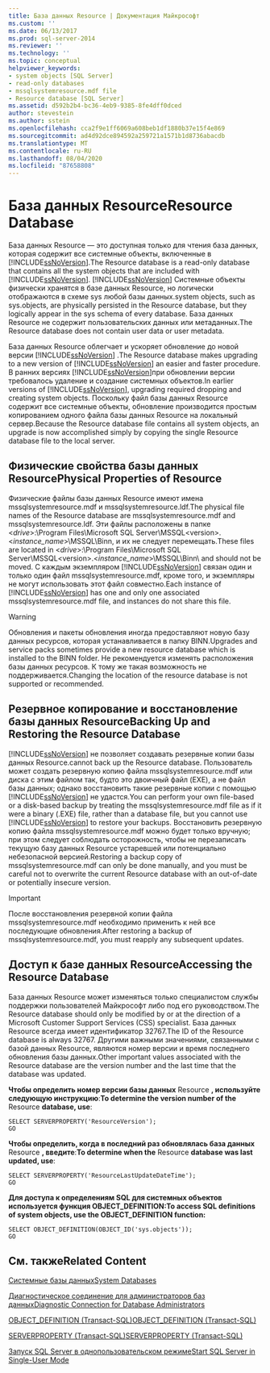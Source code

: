 ```yaml
---
title: База данных Resource | Документация Майкрософт
ms.custom: ''
ms.date: 06/13/2017
ms.prod: sql-server-2014
ms.reviewer: ''
ms.technology: ''
ms.topic: conceptual
helpviewer_keywords:
- system objects [SQL Server]
- read-only databases
- mssqlsystemresource.mdf file
- Resource database [SQL Server]
ms.assetid: d592b2b4-bc36-4eb9-9385-8fe4dff0dced
author: stevestein
ms.author: sstein
ms.openlocfilehash: cca2f9e1ff6069a608beb1df1880b37e15f4e869
ms.sourcegitcommit: ad4d92dce894592a259721a1571b1d8736abacdb
ms.translationtype: MT
ms.contentlocale: ru-RU
ms.lasthandoff: 08/04/2020
ms.locfileid: "87658808"
---
```

# <a name="resource-database"></a><span data-ttu-id="fd8a1-102">База данных Resource</span><span class="sxs-lookup"><span data-stu-id="fd8a1-102">Resource Database</span></span>
  <span data-ttu-id="fd8a1-103">База данных Resource — это доступная только для чтения база данных, которая содержит все системные объекты, включенные в [!INCLUDE[ssNoVersion](../../includes/ssnoversion-md.md)].</span><span class="sxs-lookup"><span data-stu-id="fd8a1-103">The Resource database is a read-only database that contains all the system objects that are included with [!INCLUDE[ssNoVersion](../../includes/ssnoversion-md.md)].</span></span> [!INCLUDE[ssNoVersion](../../includes/ssnoversion-md.md)] <span data-ttu-id="fd8a1-104">Системные объекты физически хранятся в базе данных Resource, но логически отображаются в схеме sys любой базы данных.</span><span class="sxs-lookup"><span data-stu-id="fd8a1-104">system objects, such as sys.objects, are physically persisted in the Resource database, but they logically appear in the sys schema of every database.</span></span> <span data-ttu-id="fd8a1-105">База данных Resource не содержит пользовательских данных или метаданных.</span><span class="sxs-lookup"><span data-stu-id="fd8a1-105">The Resource database does not contain user data or user metadata.</span></span>  
  
 <span data-ttu-id="fd8a1-106">База данных Resource облегчает и ускоряет обновление до новой версии [!INCLUDE[ssNoVersion](../../includes/ssnoversion-md.md)] .</span><span class="sxs-lookup"><span data-stu-id="fd8a1-106">The Resource database makes upgrading to a new version of [!INCLUDE[ssNoVersion](../../includes/ssnoversion-md.md)] an easier and faster procedure.</span></span> <span data-ttu-id="fd8a1-107">В ранних версиях [!INCLUDE[ssNoVersion](../../includes/ssnoversion-md.md)]при обновлении версии требовалось удаление и создание системных объектов.</span><span class="sxs-lookup"><span data-stu-id="fd8a1-107">In earlier versions of [!INCLUDE[ssNoVersion](../../includes/ssnoversion-md.md)], upgrading required dropping and creating system objects.</span></span> <span data-ttu-id="fd8a1-108">Поскольку файл базы данных Resource содержит все системные объекты, обновление производится простым копированием одного файла базы данных Resource на локальный сервер.</span><span class="sxs-lookup"><span data-stu-id="fd8a1-108">Because the Resource database file contains all system objects, an upgrade is now accomplished simply by copying the single Resource database file to the local server.</span></span>  
  
## <a name="physical-properties-of-resource"></a><span data-ttu-id="fd8a1-109">Физические свойства базы данных Resource</span><span class="sxs-lookup"><span data-stu-id="fd8a1-109">Physical Properties of Resource</span></span>  
 <span data-ttu-id="fd8a1-110">Физические файлы базы данных Resource имеют имена mssqlsystemresource.mdf и mssqlsystemresource.ldf.</span><span class="sxs-lookup"><span data-stu-id="fd8a1-110">The physical file names of the Resource database are mssqlsystemresource.mdf and mssqlsystemresource.ldf.</span></span> <span data-ttu-id="fd8a1-111">Эти файлы расположены в папке \<*drive*>:\Program Files\Microsoft SQL Server\MSSQL\<version>.\<*instance_name*>\MSSQL\Binn\, и их не следует перемещать.</span><span class="sxs-lookup"><span data-stu-id="fd8a1-111">These files are located in \<*drive*>:\Program Files\Microsoft SQL Server\MSSQL\<version>.\<*instance_name*>\MSSQL\Binn\ and should not be moved.</span></span> <span data-ttu-id="fd8a1-112">С каждым экземпляром [!INCLUDE[ssNoVersion](../../includes/ssnoversion-md.md)] связан один и только один файл mssqlsystemresource.mdf, кроме того, и экземпляры не могут использовать этот файл совместно.</span><span class="sxs-lookup"><span data-stu-id="fd8a1-112">Each instance of [!INCLUDE[ssNoVersion](../../includes/ssnoversion-md.md)] has one and only one associated mssqlsystemresource.mdf file, and instances do not share this file.</span></span>  
  
> [!WARNING]  
>  <span data-ttu-id="fd8a1-113">Обновления и пакеты обновления иногда предоставляют новую базу данных ресурсов, которая устанавливается в папку BINN.</span><span class="sxs-lookup"><span data-stu-id="fd8a1-113">Upgrades and service packs sometimes provide a new resource database which is installed to the BINN folder.</span></span> <span data-ttu-id="fd8a1-114">Не рекомендуется изменять расположения базы данных ресурсов. К тому же такая возможность не поддерживается.</span><span class="sxs-lookup"><span data-stu-id="fd8a1-114">Changing the location of the resource database is not supported or recommended.</span></span>  
  
## <a name="backing-up-and-restoring-the-resource-database"></a><span data-ttu-id="fd8a1-115">Резервное копирование и восстановление базы данных Resource</span><span class="sxs-lookup"><span data-stu-id="fd8a1-115">Backing Up and Restoring the Resource Database</span></span>  
 [!INCLUDE[ssNoVersion](../../includes/ssnoversion-md.md)] <span data-ttu-id="fd8a1-116">не позволяет создавать резервные копии базы данных Resource.</span><span class="sxs-lookup"><span data-stu-id="fd8a1-116">cannot back up the Resource database.</span></span> <span data-ttu-id="fd8a1-117">Пользователь может создать резервную копию файла mssqlsystemresource.mdf или диска с этим файлом так, будто это двоичный файл (EXE), а не файл базы данных; однако восстановить такие резервные копии с помощью [!INCLUDE[ssNoVersion](../../includes/ssnoversion-md.md)] не удастся.</span><span class="sxs-lookup"><span data-stu-id="fd8a1-117">You can perform your own file-based or a disk-based backup by treating the mssqlsystemresource.mdf file as if it were a binary (.EXE) file, rather than a database file, but you cannot use [!INCLUDE[ssNoVersion](../../includes/ssnoversion-md.md)] to restore your backups.</span></span> <span data-ttu-id="fd8a1-118">Восстановить резервную копию файла mssqlsystemresource.mdf можно будет только вручную; при этом следует соблюдать осторожность, чтобы не перезаписать текущую базу данных Resource устаревшей или потенциально небезопасной версией.</span><span class="sxs-lookup"><span data-stu-id="fd8a1-118">Restoring a backup copy of mssqlsystemresource.mdf can only be done manually, and you must be careful not to overwrite the current Resource database with an out-of-date or potentially insecure version.</span></span>  
  
> [!IMPORTANT]  
>  <span data-ttu-id="fd8a1-119">После восстановления резервной копии файла mssqlsystemresource.mdf необходимо применить к ней все последующие обновления.</span><span class="sxs-lookup"><span data-stu-id="fd8a1-119">After restoring a backup of mssqlsystemresource.mdf, you must reapply any subsequent updates.</span></span>  
  
## <a name="accessing-the-resource-database"></a><span data-ttu-id="fd8a1-120">Доступ к базе данных Resource</span><span class="sxs-lookup"><span data-stu-id="fd8a1-120">Accessing the Resource Database</span></span>  
 <span data-ttu-id="fd8a1-121">База данных Resource может изменяться только специалистом службы поддержки пользователей Майкрософт либо под его руководством.</span><span class="sxs-lookup"><span data-stu-id="fd8a1-121">The Resource database should only be modified by or at the direction of a Microsoft Customer Support Services (CSS) specialist.</span></span> <span data-ttu-id="fd8a1-122">База данных Resource всегда имеет идентификатор 32767.</span><span class="sxs-lookup"><span data-stu-id="fd8a1-122">The ID of the Resource database is always 32767.</span></span> <span data-ttu-id="fd8a1-123">Другими важными значениями, связанными с базой данных Resource, являются номер версии и время последнего обновления базы данных.</span><span class="sxs-lookup"><span data-stu-id="fd8a1-123">Other important values associated with the Resource database are the version number and the last time that the database was updated.</span></span>  
  
 <span data-ttu-id="fd8a1-124">**Чтобы определить номер версии базы данных** Resource **, используйте следующую инструкцию**:</span><span class="sxs-lookup"><span data-stu-id="fd8a1-124">**To determine the version number of the** Resource **database, use**:</span></span>  
  
```  
SELECT SERVERPROPERTY('ResourceVersion');  
GO  
```  
  
 <span data-ttu-id="fd8a1-125">**Чтобы определить, когда в последний раз обновлялась база данных** Resource **, введите**:</span><span class="sxs-lookup"><span data-stu-id="fd8a1-125">**To determine when the** Resource **database was last updated, use**:</span></span>  
  
```  
SELECT SERVERPROPERTY('ResourceLastUpdateDateTime');  
GO  
```  
  
 <span data-ttu-id="fd8a1-126">**Для доступа к определениям SQL для системных объектов используется функция OBJECT_DEFINITION:**</span><span class="sxs-lookup"><span data-stu-id="fd8a1-126">**To access SQL definitions of system objects, use the OBJECT_DEFINITION function:**</span></span>  
  
```  
SELECT OBJECT_DEFINITION(OBJECT_ID('sys.objects'));  
GO  
```  
  
## <a name="related-content"></a><span data-ttu-id="fd8a1-127">См. также</span><span class="sxs-lookup"><span data-stu-id="fd8a1-127">Related Content</span></span>  
 [<span data-ttu-id="fd8a1-128">Системные базы данных</span><span class="sxs-lookup"><span data-stu-id="fd8a1-128">System Databases</span></span>](system-databases.md)  
  
 [<span data-ttu-id="fd8a1-129">Диагностическое соединение для администраторов баз данных</span><span class="sxs-lookup"><span data-stu-id="fd8a1-129">Diagnostic Connection for Database Administrators</span></span>](../../database-engine/configure-windows/diagnostic-connection-for-database-administrators.md)  
  
 [<span data-ttu-id="fd8a1-130">OBJECT_DEFINITION (Transact-SQL)</span><span class="sxs-lookup"><span data-stu-id="fd8a1-130">OBJECT_DEFINITION &#40;Transact-SQL&#41;</span></span>](/sql/t-sql/functions/object-definition-transact-sql)  
  
 [<span data-ttu-id="fd8a1-131">SERVERPROPERTY (Transact-SQL)</span><span class="sxs-lookup"><span data-stu-id="fd8a1-131">SERVERPROPERTY &#40;Transact-SQL&#41;</span></span>](/sql/t-sql/functions/serverproperty-transact-sql)  
  
 [<span data-ttu-id="fd8a1-132">Запуск SQL Server в однопользовательском режиме</span><span class="sxs-lookup"><span data-stu-id="fd8a1-132">Start SQL Server in Single-User Mode</span></span>](../../database-engine/configure-windows/start-sql-server-in-single-user-mode.md)  
  
  
